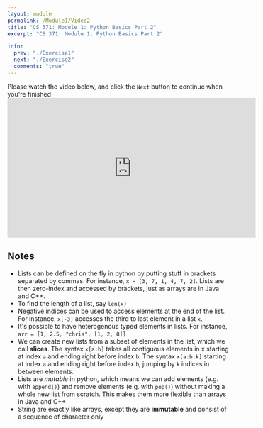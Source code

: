 ```yaml
---
layout: module
permalink: /Module1/Video2
title: "CS 371: Module 1: Python Basics Part 2"
excerpt: "CS 371: Module 1: Python Basics Part 2"

info:
  prev: "./Exercise1"
  next: "./Exercise2"
  comments: "true"
---
```


<p>
Please watch the video below, and click the <code>Next</code> button to continue when you're finished

<iframe width="560" height="315" src="https://www.youtube.com/embed/znN2wDriwAs" frameborder="0" allow="accelerometer; autoplay; clipboard-write; encrypted-media; gyroscope; picture-in-picture" allowfullscreen></iframe>

<h2>Notes</h2>

<ul>
<li>Lists can be defined on the fly in python by putting stuff in brackets separated by commas.  For instance, <code>x = [3, 7, 1, 4, 7, 2]</code>.  Lists are then zero-index and accessed by brackets, just as arrays are in Java and C++.</li>
<li>To find the length of a list, say <code>len(x)</code></li>
<li>Negative indices can be used to access elements at the end of the list.  For instance, <code>x[-3]</code> accesses the third to last element in a list <code>x</code>.</li>
<li>It's possible to have heterogenous typed elements in lists.  For instance, <code>arr = [1, 2.5, "chris", [1, 2, 8]]</code></li>
<li>We can create new lists from a subset of elements in the list, which we call <b>slices</b>.  The syntax <code>x[a:b]</code> takes all contiguous elements in x starting at index <code>a</code> and ending right before index <code>b</code>.  The syntax <code>x[a:b:k]</code> starting at index <code>a</code> and ending right before index <code>b</code>, jumping by <code>k</code> indices in between elements.</li>
<li>Lists are <i>mutable</i> in python, which means we can add elements (e.g. with <code>append()</code>) and remove elements (e.g. with <code>pop()</code>) without making a whole new list from scratch.  This makes them more flexible than arrays in Java and C++</li>
<li>String are exactly like arrays, except they are <b>immutable</b> and consist of a sequence of character only</li>
</ul>